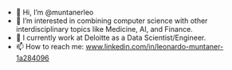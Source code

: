 - 👋 Hi, I’m @muntanerleo
- 👀 I’m interested in combining computer science with other interdisciplinary topics like Medicine, AI, and Finance.
- 🌱 I currently work at Deloitte as a Data Scientist/Engineer. 
- 📫 How to reach me: www.linkedin.com/in/leonardo-muntaner-1a284096

<!---
muntanerleo/muntanerleo is a ✨ special ✨ repository because its `README.md` (this file) appears on your GitHub profile.
You can click the Preview link to take a look at your changes.
--->
